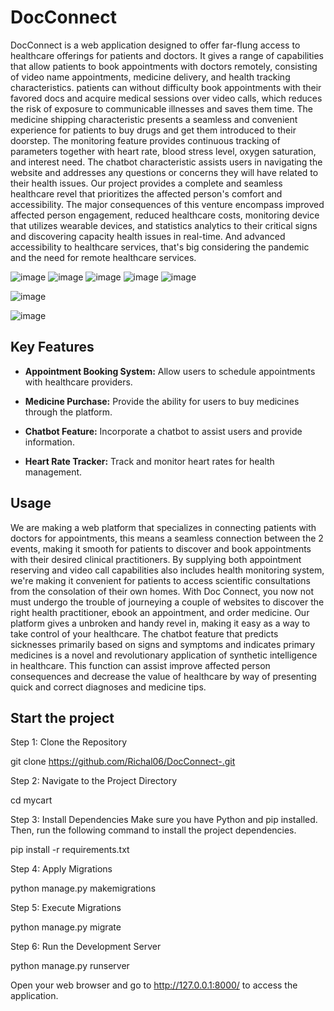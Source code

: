 # DocConnect

DocConnect is a web application designed to offer far-flung access to healthcare offerings for patients and doctors. It gives a range of capabilities that allow patients to book appointments with doctors remotely, consisting of video name appointments, medicine delivery, and health tracking characteristics. patients can without difficulty book appointments with their favored docs and acquire medical sessions over video calls, which reduces the risk of exposure to communicable illnesses and saves them time. The medicine shipping characteristic presents a seamless and convenient experience for patients to buy drugs and get them introduced to their doorstep. The monitoring feature provides continuous tracking of parameters together with heart rate, blood stress level, oxygen saturation, and interest need. The chatbot characteristic assists users in navigating the website and addresses any questions or concerns they will have related to their health issues. Our project provides a complete and seamless healthcare revel that prioritizes the affected person's comfort and accessibility. The major consequences of this venture encompass improved affected person engagement, reduced healthcare costs, monitoring device that utilizes wearable devices, and statistics analytics to their critical signs and discovering capacity health issues in real-time. And advanced accessibility to healthcare services, that's big considering the pandemic and the need for remote healthcare services.

![image](https://github.com/Richal06/DocConnect-/assets/112752643/0544cef2-c209-4cb4-8b59-df95d7e72fec)
![image](https://github.com/Richal06/DocConnect-/assets/112752643/1da2f390-ecff-415f-9ae8-a99b1fec6fce)
![image](https://github.com/Richal06/DocConnect-/assets/112752643/18219c32-9dce-4b6e-bb78-e52662b95be5)
![image](https://github.com/Richal06/DocConnect-/assets/112752643/d32112d5-9322-496c-b7dd-09fd1e90518c)
![image](https://github.com/Richal06/DocConnect-/assets/112752643/b187aefb-f2fe-4904-a4a6-7fd68bb94d52)

![image](https://github.com/Richal06/DocConnect-/assets/112752643/572976c6-fcf8-46a7-8f97-d1e444c38b36)

![image](https://github.com/Richal06/DocConnect-/assets/112752643/91fefdf4-4e60-4d2a-b78a-dd4b556c4d4e)







## Key Features

- **Appointment Booking System:** Allow users to schedule appointments with healthcare providers.

- **Medicine Purchase:** Provide the ability for users to buy medicines through the platform.

- **Chatbot Feature:** Incorporate a chatbot to assist users and provide information.

- **Heart Rate Tracker:** Track and monitor heart rates for health management.

## Usage

We are making a web platform that specializes in connecting patients with doctors for appointments, this means a seamless connection between the 2 events, making it smooth for patients to discover and book appointments with their desired clinical practitioners. By supplying both appointment reserving and video call capabilities also includes health monitoring system, we're making it convenient for patients to access scientific consultations from the consolation of their own homes. With Doc Connect, you now not must undergo the trouble of journeying a couple of websites to discover the right health practitioner, ebook an appointment, and order medicine. Our platform gives a unbroken and handy revel in, making it easy as a way to take control of your healthcare.
The chatbot feature that predicts sicknesses primarily based on signs and symptoms and indicates primary medicines is a novel and revolutionary application of synthetic intelligence in healthcare. This function can assist improve affected person consequences and decrease the value of healthcare by way of presenting quick and correct diagnoses and medicine tips.

## Start the project
Step 1: Clone the Repository

git clone https://github.com/Richal06/DocConnect-.git

Step 2: Navigate to the Project Directory

cd mycart

Step 3: Install Dependencies
Make sure you have Python and pip installed. Then, run the following command to install the project dependencies.

pip install -r requirements.txt

Step 4: Apply Migrations

python manage.py makemigrations

Step 5: Execute Migrations

python manage.py migrate

Step 6: Run the Development Server

python manage.py runserver

Open your web browser and go to http://127.0.0.1:8000/ to access the application.
